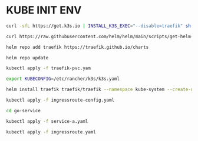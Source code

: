 # KUBE INIT ENV

```bash
curl -sfL https://get.k3s.io | INSTALL_K3S_EXEC="--disable=traefik" sh -
```

```bash
curl https://raw.githubusercontent.com/helm/helm/main/scripts/get-helm-3 | bash
```

```bash
helm repo add traefik https://traefik.github.io/charts
```

```bash
helm repo update
```

```bash
kubectl apply -f traefik-pvc.yam
```

```bash
export KUBECONFIG=/etc/rancher/k3s/k3s.yaml
```


```bash
helm install traefik traefik/traefik --namespace kube-system --create-namespace -f traefik-value.yaml
```

```bash
kubectl apply -f ingressroute-config.yaml
```

```bash
cd go-service

kubectl apply -f service-a.yaml

kubectl apply -f ingressroute.yaml
```
